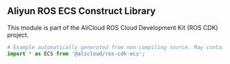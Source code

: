 ## Aliyun ROS ECS Construct Library

This module is part of the AliCloud ROS Cloud Development Kit (ROS CDK) project.

```python
# Example automatically generated from non-compiling source. May contain errors.
import * as ECS from '@alicloud/ros-cdk-ecs';
```
